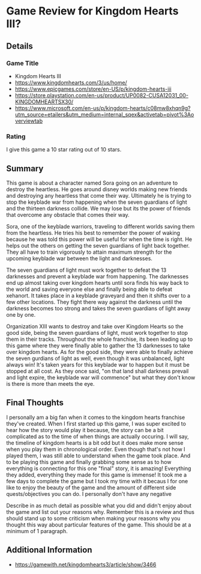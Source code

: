 # Game Review for Kingdom Hearts III?

## Details

### Game Title

* Kingdom Hearts III
* https://www.kingdomhearts.com/3/us/home/
* https://www.epicgames.com/store/en-US/p/kingdom-hearts-iii
* https://store.playstation.com/en-us/product/UP0082-CUSA12031_00-KINGDOMHEARTSX30/
* https://www.microsoft.com/en-us/p/kingdom-hearts/c08mw8xhqn9g?utm_source=etailers&utm_medium=internal_sqex&activetab=pivot%3Aoverviewtab

### Rating

I give this game a 10 star rating out of 10 stars.

## Summary

This game is about a character named Sora going on an adventure to destroy the  heartless. He goes around disney worlds making new friends and destroying any heartless that come their way. Ultimately he is trying to stop the keyblade war from happening when the seven guardians of light and the thirteen darkness collide. We may lose but its the power of friends that overcome any obstacle that comes their  way.

Sora, one of the keyblade warriors, traveling to different worlds saving them from the heartless. He tries his best to remember the power of waking because he was told this power will be useful for when the time is right. He helps out the others on getting the seven guardians of light back together. They all have to train vigorously to attain maximum strength for the upcoming keyblade war between the light and darknesses. 

The seven guardians of light must work together to defeat the 13 darknesses and prevent a keyblade war from happening. The darknesses end up almost taking over kingdom hearts until sora finds his way back to the world and saving everyone else and finally being able to defeat xehanort. It takes place in a keyblade graveyard and then it shifts over to a few other locations. They fight there way against the darkness until the darkness becomes too strong and takes the seven guardians of light away one by one. 

Organization XIII wants to destroy and take over Kingdom Hearts so the good side, being the seven guardians of light, must work together to stop them in their tracks. Throughout the whole franchise, its been leading up to this game where they were finally able to gather the 13 darknesses to take over kingdom hearts. As for the good side, they were able to finally achieve the seven gurdians of light as well, even though it was unbalanced, light always win! It's taken years for this keyblade war to happen but it must be stopped at all cost. As they once said, "on that land shall darkness prevail and light expire, the keyblade war will commence" but what they don't know is there is more than meets the eye.

## Final Thoughts

I personally am a big fan when it comes to the kingdom hearts franchise they've created. When I first started up this game, I was super excited to hear how the story would play it because, the story can be a bit complicated as to the time of when things are actually occuring. I will say, the timeline of kingdom hearts is a bit odd but it does make more sense when you play them in chronological order. Even though that's not how I played them, I was still able to understand when the game took place. And to be playing this game and finally grabbing some sense as to how everything is connecting for this one "final" story, it is amazing! Everything they added, everything they made for this game is immense! It took me a few days to complete the game but I took my time with it becaus I for one like to enjoy the beauty of the game and the amount of different side quests/objectives you can do. I personally don't have any negative 

Describe in as much detail as possible what you did and didn't enjoy about the
game and list out your reasons why. Remember this is a review and thus should
stand up to some criticism when making your reasons why you thought this way
about particular features of the game. This should be at a minimum of 1
paragraph.

## Additional Information

* https://gamewith.net/kingdomhearts3/article/show/3466
